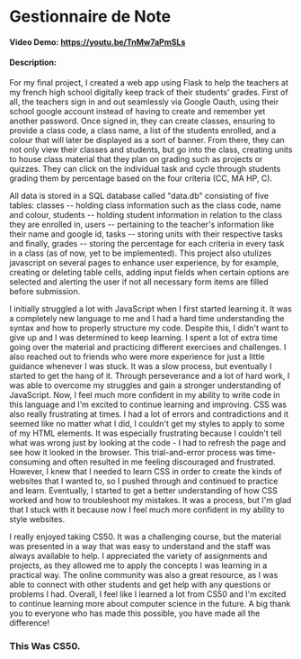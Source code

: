 # Gestionnaire de Note
#### Video Demo:  https://youtu.be/TnMw7aPmSLs
#### Description:

For my final project, I created a web app using Flask to help the teachers at my french high school digitally keep track of their students' grades. First of all, the teachers sign in and out seamlessly via Google Oauth, using their school google account instead of having to create and remember yet another password. Once signed in, they can create classes, ensuring to provide a class code, a class name, a list of the students enrolled, and a colour that will later be displayed as a sort of banner. From there, they can not only view their classes and students, but go into the class, creating units to house class material that they plan on grading such as projects or quizzes. They can click on the individual task and cycle through students grading them by percentage based on the four criteria (CC, MA HP, C).

All data is stored in a SQL database called "data.db" consisting of five tables: classes -- holding class information such as the class code, name and colour, students -- holding student information in relation to the class they are enrolled in, users -- pertaining to the teacher's information like their name and google id, tasks -- storing units with their respective tasks and finally, grades -- storing the percentage for each criteria in every task in a class (as of now, yet to be implemented). This project also utulizes javascript on several pages to enhance user experience, by for example, creating or deleting table cells, adding input fields when certain options are selected and alerting the user if not all necessary form items are filled before submission.

I initially struggled a lot with JavaScript when I first started learning it. It was a completely new language to me and I had a hard time understanding the syntax and how to properly structure my code. Despite this, I didn't want to give up and I was determined to keep learning. I spent a lot of extra time going over the material and practicing different exercises and challenges. I also reached out to friends who were more experience for just a little guidance whenever I was stuck. It was a slow process, but eventually I started to get the hang of it. Through perseverance and a lot of hard work, I was able to overcome my struggles and gain a stronger understanding of JavaScript. Now, I feel much more confident in my ability to write code in this language and I'm excited to continue learning and improving. CSS was also really frustrating at times. I had a lot of errors and contradictions and it seemed like no matter what I did, I couldn't get my styles to apply to some of my HTML elements. It was especially frustrating because I couldn't tell what was wrong just by looking at the code - I had to refresh the page and see how it looked in the browser. This trial-and-error process was time-consuming and often resulted in me feeling discouraged and frustrated. However, I knew that I needed to learn CSS in order to create the kinds of websites that I wanted to, so I pushed through and continued to practice and learn. Eventually, I started to get a better understanding of how CSS worked and how to troubleshoot my mistakes. It was a process, but I'm glad that I stuck with it because now I feel much more confident in my ability to style websites.

I really enjoyed taking CS50. It was a challenging course, but the material was presented in a way that was easy to understand and the staff was always available to help. I appreciated the variety of assignments and projects, as they allowed me to apply the concepts I was learning in a practical way. The online community was also a great resource, as I was able to connect with other students and get help with any questions or problems I had. Overall, I feel like I learned a lot from CS50 and I'm excited to continue learning more about computer science in the future. A big thank you to everyone who has made this possible, you have made all the difference!

### This Was CS50. 
